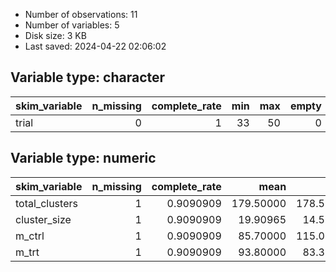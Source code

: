 
- Number of observations: 11
- Number of variables: 5
- Disk size: 3 KB
- Last saved: 2024-04-22 02:06:02


## Variable type: character
|skim_variable | n_missing| complete_rate| min| max| empty| n_unique| whitespace|
|:-------------|---------:|-------------:|---:|---:|-----:|--------:|----------:|
|trial         |         0|             1|  33|  50|     0|       11|          0|

## Variable type: numeric
|skim_variable  | n_missing| complete_rate|      mean|        sd|        p0|      p25|       p50|      p75|      p100|hist  |
|:--------------|---------:|-------------:|---------:|---------:|---------:|--------:|---------:|--------:|---------:|:-----|
|total_clusters |         1|     0.9090909| 179.50000| 178.53120| 28.000000| 52.00000| 121.50000| 246.0000| 605.00000|▇▁▂▁▁ |
|cluster_size   |         1|     0.9090909|  19.90965|  14.56085|  2.219835| 12.35599|  17.35186|  23.9939|  55.28571|▇▇▇▁▂ |
|m_ctrl         |         1|     0.9090909|  85.70000| 115.08166| 18.000000| 26.00000|  50.00000|  84.5000| 404.00000|▇▁▁▁▁ |
|m_trt          |         1|     0.9090909|  93.80000|  83.36106|  9.000000| 26.00000|  69.50000| 157.7500| 238.00000|▇▃▁▂▃ |
